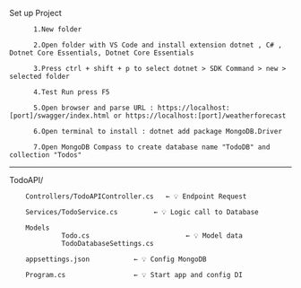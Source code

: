 Set up Project

          1.New folder 
        	
          2.Open folder with VS Code and install extension dotnet , C# , Dotnet Core Essentials, Dotnet Core Essentials
        	
          3.Press ctrl + shift + p to select dotnet > SDK Command > new > selected folder
        	
          4.Test Run press F5
        	
          5.Open browser and parse URL : https://localhost:[port]/swagger/index.html or https://localhost:[port]/weatherforecast
        
          6.Open terminal to install : dotnet add package MongoDB.Driver 
        	
          7.Open MongoDB Compass to create database name "TodoDB" and collection "Todos" 

--------------------------------------------------------------------------------------------------------------------------------

TodoAPI/

        Controllers/TodoAPIController.cs   ← 💡 Endpoint Request

        Services/TodoService.cs         ← 💡 Logic call to Database
        
        Models
                 Todo.cs                        ← 💡 Model data
                 TodoDatabaseSettings.cs
         
        appsettings.json           ← 💡 Config MongoDB

        Program.cs                 ← 💡 Start app and config DI
  
